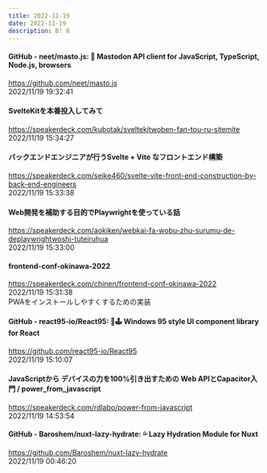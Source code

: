 ```yaml
---
title: 2022-11-19
date: 2022-11-19
description: B! 8
---
```


#### GitHub - neet/masto.js: 🐘 Mastodon API client for JavaScript, TypeScript, Node.js, browsers
https://github.com/neet/masto.js<br>
2022/11/19 19:32:41<br>


#### SvelteKitを本番投入してみて
https://speakerdeck.com/kubotak/sveltekitwoben-fan-tou-ru-sitemite<br>
2022/11/19 15:34:27<br>


#### バックエンドエンジニアが行うSvelte + Vite なフロントエンド構築
https://speakerdeck.com/seike460/svelte-vite-front-end-construction-by-back-end-engineers<br>
2022/11/19 15:33:38<br>


#### Web開発を補助する目的でPlaywrightを使っている話
https://speakerdeck.com/aokiken/webkai-fa-wobu-zhu-surumu-de-deplaywrightwoshi-tuteiruhua<br>
2022/11/19 15:33:00<br>


#### frontend-conf-okinawa-2022
https://speakerdeck.com/chinen/frontend-conf-okinawa-2022<br>
2022/11/19 15:31:38<br>
PWAをインストールしやすくするための実装


#### GitHub - react95-io/React95: 🌈🕹 Windows 95 style UI component library for React
https://github.com/react95-io/React95<br>
2022/11/19 15:10:07<br>


#### JavaScriptから デバイスの力を100%引き出すための Web APIとCapacitor入門 / power_from_javascript
https://speakerdeck.com/rdlabo/power-from-javascript<br>
2022/11/19 14:53:54<br>


#### GitHub - Baroshem/nuxt-lazy-hydrate: 💦 Lazy Hydration Module for Nuxt
https://github.com/Baroshem/nuxt-lazy-hydrate<br>
2022/11/19 00:46:20<br>


